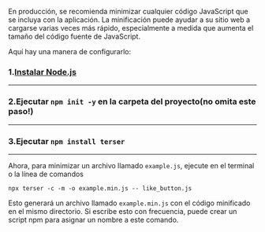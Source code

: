En producción, se recomienda minimizar cualquier código JavaScript que se incluya con la aplicación. La minificación puede ayudar a su sitio web a cargarse varias veces más rápido, especialmente a medida que aumenta el tamaño del código fuente de JavaScript.

Aquí hay una manera de configurarlo:

### 1.[Instalar Node.js](https://nodejs.org/)
---
### 2.Ejecutar `npm init -y` en la carpeta del proyecto(**no omita este paso!**)
---
### 3.Ejecutar `npm install terser`
---


Ahora, para minimizar un archivo llamado `example.js`, ejecute en el terminal o la línea de comandos

```
npx terser -c -m -o example.min.js -- like_button.js
```
Esto generará un archivo llamado `example.min.js` con el código minificado en el mismo directorio. Si escribe esto con frecuencia, puede crear un script npm para asignar un nombre a este comando.
